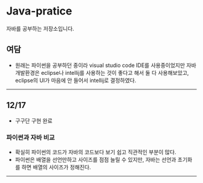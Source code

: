 # Java-pratice
자바를 공부하는 저장소입니다.

## 여담
* 원래는 파이썬을 공부하던 중이라 visual studio code IDE를 사용중이었지만 
자바개발환경은 eclipse나 intellij를 사용하는 것이 좋다고 해서 둘 다 사용해보았고,
eclipse의 UI가 마음에 안 들어서 intellij로 결정하였다.

***

## 12/17
* 구구단 구현 완료

### 파이썬과 자바 비교
* 확실히 파이썬의 코드가 자바의 코드보다 보기 쉽고 직관적인 부분이 많다.
* 파이썬은 배열을 선언만하고 사이즈를 점점 늘릴 수 있지만, 자바는 선언과 초기화를 하면 배열의 사이즈가 정해진다.

***
